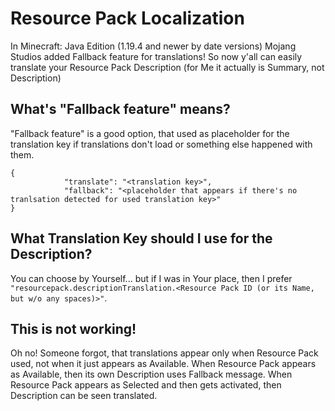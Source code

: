 # Resource Pack Localization

In Minecraft: Java Edition (1.19.4 and newer by date versions) Mojang Studios added Fallback feature for translations!
So now y'all can easily translate your Resource Pack Description (for Me it actually is Summary, not Description)


## What's "Fallback feature" means?

"Fallback feature" is a good option, that used as placeholder for the translation key if translations don't load or something else happened with them.
```
{
			"translate": "<translation key>",
			"fallback": "<placeholder that appears if there's no tranlsation detected for used translation key>"
}
```

## What Translation Key should I use for the Description?

You can choose by Yourself... but if I was in Your place, then I prefer `"resourcepack.descriptionTranslation.<Resource Pack ID (or its Name, but w/o any spaces)>"`.


## This is not working!

Oh no! Someone forgot, that translations appear only when Resource Pack used, not when it just appears as Available.
When Resource Pack appears as Available, then its own Description uses Fallback message.
When Resource Pack appears as Selected and then gets activated, then Description can be seen translated.
